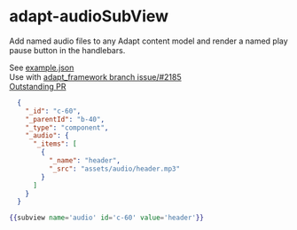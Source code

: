 # adapt-audioSubView

Add named audio files to any Adapt content model and render a named play pause button in the handlebars.

See [example.json](https://github.com/cgkineo/adapt-audioSubView/blob/master/example.json)  
Use with [adapt_framework branch issue/#2185](https://github.com/adaptlearning/adapt_framework/tree/issue/%232185)  
[Outstanding PR](https://github.com/adaptlearning/adapt_framework/pull/2186)  

```json
  {
    "_id": "c-60",
    "_parentId": "b-40",
    "_type": "component",
    "_audio": {
      "_items": [
        {
          "_name": "header",
          "_src": "assets/audio/header.mp3"
        }
      ]
    }
  }
```


```hbs
{{subview name='audio' id='c-60' value='header'}}
```
